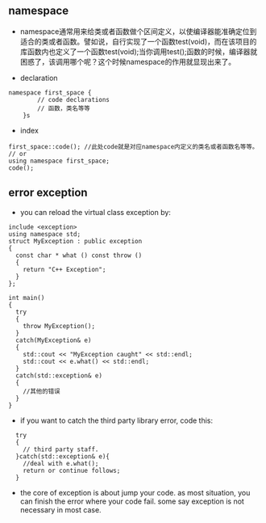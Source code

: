 ## namespace
* namespace通常用来给类或者函数做个区间定义，以使编译器能准确定位到适合的类或者函数。譬如说，自行实现了一个函数test(void)，而在该项目的库函数内也定义了一个函数test(void);当你调用test();函数的时候，编译器就困惑了，该调用哪个呢？这个时候namespace的作用就显现出来了。

* declaration
```
namespace first_space {
        // code declarations
        // 函数，类名等等
    }s
```

* index
```
first_space::code(); //此处code就是对应namespace内定义的类名或者函数名等等。
// or
using namespace first_space;
code();
```

## error exception

* you can reload the virtual class exception by:
```
include <exception>
using namespace std;
struct MyException : public exception
{
  const char * what () const throw ()
  {
    return "C++ Exception";
  }
};
 
int main()
{
  try
  {
    throw MyException();
  }
  catch(MyException& e)
  {
    std::cout << "MyException caught" << std::endl;
    std::cout << e.what() << std::endl;
  }
  catch(std::exception& e)
  {
    //其他的错误
  }
}
```

* if you want to catch the third party library error, code this:

```
  try
  {
    // third party staff.
  }catch(std::exception& e){
    //deal with e.what();
    return or continue follows;
  }
```

* the core of exception is about jump your code.
  as most situation, you can finish the error where your code fail. 
  some say exception is not necessary in most case.



